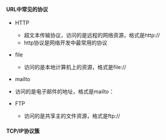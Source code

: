 #### URL中常见的协议
* HTTP
	* 超文本传输协议，访问的是远程的网络资源，格式是http://
	* http协议是网络开发中最常用的协议
	
* file 
	* 访问的是本地计算机上的资源，格式是file:// 

* mailto
 * 访问的是电子邮件的地址，格式是mailto：

* FTP
	* 访问的是共享主的文件资源，格式是ftp://

#### TCP/IP协议簇 
